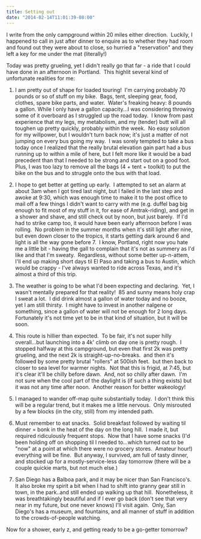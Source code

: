 ```yaml
---
title: Setting out
date: "2014-02-14T11:01:39-08:00"
---
```


I write from the only campground within 20 miles either direction.  Luckily, I happened to call in just after dinner to enquire as to whether they had room and found out they were about to close, so hurried a "reservation" and they left a key for me under the mat (literally!)  

Today was pretty grueling, yet I didn't really go that far - a ride that I could have done in an afternoon in Portland.  This highlit several kind of unfortunate realities for me:

1. I am pretty out of shape for loaded touring!  I'm carrying probably 70 pounds or so of stuff on my bike.  Bags, tent, sleeping gear, food, clothes, spare bike parts, and water.  Water's freaking heavy: 8 pounds a gallon. While I only have a gallon capacity...I was considering throwing some of it overboard as I struggled up the road today.  I know from past experience that my legs, my metabolism, and my (tender) butt will all toughen up pretty quickly, probably within the week.  No easy solution for my willpower, but I wouldn't turn back now; it's just a matter of not jumping on every bus going my way.  I was sorely tempted to take a bus today once I realized that the really brutal elevation gain part had a bus running up to within a mile of here, but I felt more like it would be a bad precedent than that I needed to be strong and start out on a good foot.  Plus, I was too lazy to remove all the bags (4 + tent + toolkit) to put the bike on the bus and to struggle onto the bus with that load.

2. I hope to get better at getting up early.  I attempted to set an alarm at about 3am when I got tired last night, but I failed in the last step and awoke at 9:30, which was enough time to make it to the post office to mail off a few things I didn't want to carry with me (e.g. duffel bag big enough to fit most of my stuff in it, for ease of Amtrak-riding), and get in a shower and shave, and still check out by noon, but just barely.  If I'd had to strike camp too, it would have been early afternoon before I was rolling.  No problem in the summer months when it's still light after nine, but even down closer to the tropics, it starts getting dark around 6 and light is all the way gone before 7.  I know, Portland, right now you hate me a little bit - having the gall to complain that it's not as summery as I'd like and that I'm sweaty.  Regardless, without some better up-n-attem, I'll end up making short days til El Paso and taking a bus to Austin, which would be crappy - I've always wanted to ride across Texas, and it's almost a third of this trip.

3. The weather is going to be what I'd been expecting and declaring.  Yet, I wasn't mentally prepared for that reality!  85 and sunny means holy crap I sweat a lot.  I did drink almost a gallon of water today and no booze, yet I am still thirsty.  I might have to invest in another nalgene or something, since a gallon of water will not be enough for 2 long days.  Fortunately it's not time yet to be in that kind of situation, but it will be soon.

<!-- TODO pictures of that park outside of SD -->

4. This route is hillier than expected.  To be fair, it's not super hilly overall...but launching into a 4k' climb on day one is pretty rough.  I stopped halfway at this campground, but even that first 2k was pretty grueling, and the next 2k is straight-up-no-breaks.  and then it's followed by some pretty brutal "rollers" at 500ish feet.  but then back to closer to sea level for warmer nights.  Not that this is frigid, at 7:45, but it's clear it'll be chilly before dawn.  And, not so chilly after dawn.  I'm not sure when the cool part of the daylight is (if such a thing exists) but it was not any time after noon.  Another reason for better wakeology!

5. I managed to wander off-map quite substantially today.  I don't think this will be a regular trend, but it makes me a little nervous.  Only misrouted by a few blocks (in the city, still) from my intended path.

6. Must remember to eat snacks.  Solid breakfast followed by waiting til dinner = bonk in the heat of the day on the long hill.  I made it, but required ridiculously frequent stops.  Now that I have some snacks (I'd been holding off on shopping til I needed to...which turned out to be "now" at a point at which there were no grocery stores.  Amateur hour!) everything will be fine.  But anyway, I survived, am full of tasty dinner, and stocked up for a mostly-service-less day tomorrow (there will be a couple quickie marts, but not much else.)

7. San Diego has a Balboa park, and it may be nicer than San Francisco's.  It also broke my spirit a bit when I had to shift into granny gear still in town, in the park..and still ended up walking up that hill.  Nonetheless, it was breathtakingly beautiful and if I ever go back (don't see that very near in my future, but one never knows) I'll visit again.  Only, San Diego's has a museum, and fountains, and all manner of stuff in addition to the crowds-of-people watching.

<!-- TODO pictures of balboa park -->

Now for a shower, early z, and getting ready to be a go-getter tomorrow?</p>
